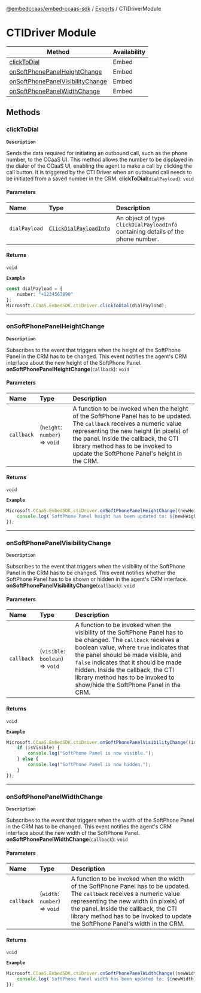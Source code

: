 [@embedccaas/embed-ccaas-sdk](../README.md) / [Exports](../modules.md) / CTIDriverModule


# CTIDriver Module
| Method | Availability |
| ------ | ------------ |
| [clickToDial](CTIDriverModule.md#clicktodial) | Embed |
| [onSoftPhonePanelHeightChange](CTIDriverModule.md#onsoftphonepanelheightchange) | Embed |
| [onSoftPhonePanelVisibilityChange](CTIDriverModule.md#onsoftphonepanelvisibilitychange) | Embed |
| [onSoftPhonePanelWidthChange](CTIDriverModule.md#onsoftphonepanelwidthchange) | Embed|


## Methods

### clickToDial
**`Description`**

Sends the data required for initiating an outbound call, such as the phone number, to the CCaaS UI.
This method allows the number to be displayed in the dialer of the CCaaS UI, enabling the agent to make a call by clicking the call button.
It is triggered by the CTI Driver when an outbound call needs to be initiated from a saved number in the CRM.
**clickToDial**(`dialPayload`): `void`

#### Parameters

| Name          | Type                                                            | Description                                                                      |
| :------------ | :-------------------------------------------------------------- | :------------------------------------------------------------------------------- |
| `dialPayload` | [`ClickDialPayloadInfo`](../interfaces/ClickDialPayloadInfo.md) | An object of type `ClickDialPayloadInfo` containing details of the phone number. |

#### Returns

`void`


**`Example`**

```ts
const dialPayload = {
	number: "+1234567890"
};
Microsoft.CCaaS.EmbedSDK.ctiDriver.clickToDial(dialPayload);
```



---

### onSoftPhonePanelHeightChange
**`Description`**

Subscribes to the event that triggers when the height of the SoftPhone Panel in the CRM has to be changed.
This event notifies the agent's CRM interface about the new height of the SoftPhone Panel.
**onSoftPhonePanelHeightChange**(`callback`): `void`

#### Parameters

| Name       | Type                           | Description                                                                                                                                                                                                                                                                                       |
| :--------- | :----------------------------- | :------------------------------------------------------------------------------------------------------------------------------------------------------------------------------------------------------------------------------------------------------------------------------------------------ |
| `callback` | (`height`: `number`) => `void` | A function to be invoked when the height of the SoftPhone Panel has to be updated. The `callback` receives a numeric value representing the new height (in pixels) of the panel. Inside the callback, the CTI library method has to be invoked to update the SoftPhone Panel's height in the CRM. |

#### Returns

`void`


**`Example`**

```ts
Microsoft.CCaaS.EmbedSDK.ctiDriver.onSoftPhonePanelHeightChange((newHeight) => {
	console.log(`SoftPhone Panel height has been updated to: ${newHeight}px`);
});
```



---

### onSoftPhonePanelVisibilityChange
**`Description`**

Subscribes to the event that triggers when the visibility of the SoftPhone Panel in the CRM has to be changed.
This event notifies whether the SoftPhone Panel has to be shown or hidden in the agent's CRM interface.
**onSoftPhonePanelVisibilityChange**(`callback`): `void`

#### Parameters

| Name       | Type                             | Description                                                                                                                                                                                                                                                                                                                                                   |
| :--------- | :------------------------------- | :------------------------------------------------------------------------------------------------------------------------------------------------------------------------------------------------------------------------------------------------------------------------------------------------------------------------------------------------------------ |
| `callback` | (`visible`: `boolean`) => `void` | A function to be invoked when the visibility of the SoftPhone Panel has to be changed. The `callback` receives a boolean value, where `true` indicates that the panel should be made visible, and `false` indicates that it should be made hidden. Inside the callback, the CTI library method has to be invoked to show/hide the SoftPhone Panel in the CRM. |

#### Returns

`void`


**`Example`**

```ts
Microsoft.CCaaS.EmbedSDK.ctiDriver.onSoftPhonePanelVisibilityChange((isVisible) => {
	if (isVisible) {
		console.log("SoftPhone Panel is now visible.");
	} else {
		console.log("SoftPhone Panel is now hidden.");
	}
});
```



---

### onSoftPhonePanelWidthChange
**`Description`**

Subscribes to the event that triggers when the width of the SoftPhone Panel in the CRM has to be changed.
This event notifies the agent's CRM interface about the new width of the SoftPhone Panel.
**onSoftPhonePanelWidthChange**(`callback`): `void`

#### Parameters

| Name       | Type                          | Description                                                                                                                                                                                                                                                                                    |
| :--------- | :---------------------------- | :--------------------------------------------------------------------------------------------------------------------------------------------------------------------------------------------------------------------------------------------------------------------------------------------- |
| `callback` | (`width`: `number`) => `void` | A function to be invoked when the width of the SoftPhone Panel has to be updated. The `callback` receives a numeric value representing the new width (in pixels) of the panel. Inside the callback, the CTI library method has to be invoked to update the SoftPhone Panel's width in the CRM. |

#### Returns

`void`


**`Example`**

```ts
Microsoft.CCaaS.EmbedSDK.ctiDriver.onSoftPhonePanelWidthChange((newWidth) => {
	console.log(`SoftPhone Panel width has been updated to: ${newWidth}px`);
});
```
